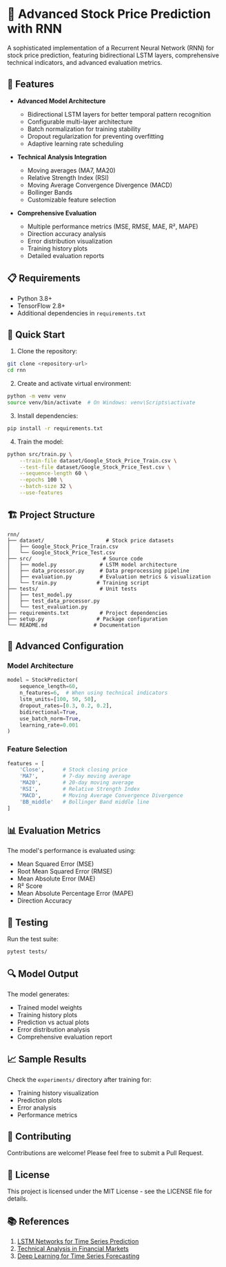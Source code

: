 # 🚀 Advanced Stock Price Prediction with RNN

A sophisticated implementation of a Recurrent Neural Network (RNN) for stock price prediction, featuring bidirectional LSTM layers, comprehensive technical indicators, and advanced evaluation metrics.

## 🌟 Features

- **Advanced Model Architecture**
  - Bidirectional LSTM layers for better temporal pattern recognition
  - Configurable multi-layer architecture
  - Batch normalization for training stability
  - Dropout regularization for preventing overfitting
  - Adaptive learning rate scheduling

- **Technical Analysis Integration**
  - Moving averages (MA7, MA20)
  - Relative Strength Index (RSI)
  - Moving Average Convergence Divergence (MACD)
  - Bollinger Bands
  - Customizable feature selection

- **Comprehensive Evaluation**
  - Multiple performance metrics (MSE, RMSE, MAE, R², MAPE)
  - Direction accuracy analysis
  - Error distribution visualization
  - Training history plots
  - Detailed evaluation reports

## 📋 Requirements

- Python 3.8+
- TensorFlow 2.8+
- Additional dependencies in `requirements.txt`

## 🚀 Quick Start

1. Clone the repository:
```bash
git clone <repository-url>
cd rnn
```

2. Create and activate virtual environment:
```bash
python -m venv venv
source venv/bin/activate  # On Windows: venv\Scripts\activate
```

3. Install dependencies:
```bash
pip install -r requirements.txt
```

4. Train the model:
```bash
python src/train.py \
    --train-file dataset/Google_Stock_Price_Train.csv \
    --test-file dataset/Google_Stock_Price_Test.csv \
    --sequence-length 60 \
    --epochs 100 \
    --batch-size 32 \
    --use-features
```

## 🏗️ Project Structure

```
rnn/
├── dataset/                    # Stock price datasets
│   ├── Google_Stock_Price_Train.csv
│   └── Google_Stock_Price_Test.csv
├── src/                       # Source code
│   ├── model.py              # LSTM model architecture
│   ├── data_processor.py     # Data preprocessing pipeline
│   ├── evaluation.py         # Evaluation metrics & visualization
│   └── train.py             # Training script
├── tests/                    # Unit tests
│   ├── test_model.py
│   ├── test_data_processor.py
│   └── test_evaluation.py
├── requirements.txt          # Project dependencies
├── setup.py                 # Package configuration
└── README.md               # Documentation
```

## 🔧 Advanced Configuration

### Model Architecture
```python
model = StockPredictor(
    sequence_length=60,
    n_features=6,  # When using technical indicators
    lstm_units=[100, 50, 50],
    dropout_rates=[0.3, 0.2, 0.2],
    bidirectional=True,
    use_batch_norm=True,
    learning_rate=0.001
)
```

### Feature Selection
```python
features = [
    'Close',      # Stock closing price
    'MA7',        # 7-day moving average
    'MA20',       # 20-day moving average
    'RSI',        # Relative Strength Index
    'MACD',       # Moving Average Convergence Divergence
    'BB_middle'   # Bollinger Band middle line
]
```

## 📊 Evaluation Metrics

The model's performance is evaluated using:
- Mean Squared Error (MSE)
- Root Mean Squared Error (RMSE)
- Mean Absolute Error (MAE)
- R² Score
- Mean Absolute Percentage Error (MAPE)
- Direction Accuracy

## 🧪 Testing

Run the test suite:
```bash
pytest tests/
```

## 🔍 Model Output

The model generates:
- Trained model weights
- Training history plots
- Prediction vs actual plots
- Error distribution analysis
- Comprehensive evaluation report

## 📈 Sample Results

Check the `experiments/` directory after training for:
- Training history visualization
- Prediction plots
- Error analysis
- Performance metrics

## 🤝 Contributing

Contributions are welcome! Please feel free to submit a Pull Request.

## 📄 License

This project is licensed under the MIT License - see the LICENSE file for details.

## 📚 References

1. [LSTM Networks for Time Series Prediction](https://arxiv.org/abs/1902.10877)
2. [Technical Analysis in Financial Markets](https://www.sciencedirect.com/science/article/abs/pii/S0927539804000829)
3. [Deep Learning for Time Series Forecasting](https://arxiv.org/abs/2004.13408)